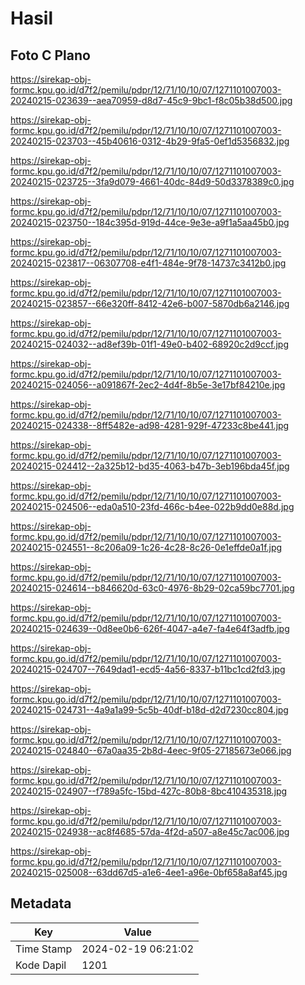 # Hasil

## Foto C Plano

https://sirekap-obj-formc.kpu.go.id/d7f2/pemilu/pdpr/12/71/10/10/07/1271101007003-20240215-023639--aea70959-d8d7-45c9-9bc1-f8c05b38d500.jpg

https://sirekap-obj-formc.kpu.go.id/d7f2/pemilu/pdpr/12/71/10/10/07/1271101007003-20240215-023703--45b40616-0312-4b29-9fa5-0ef1d5356832.jpg

https://sirekap-obj-formc.kpu.go.id/d7f2/pemilu/pdpr/12/71/10/10/07/1271101007003-20240215-023725--3fa9d079-4661-40dc-84d9-50d3378389c0.jpg

https://sirekap-obj-formc.kpu.go.id/d7f2/pemilu/pdpr/12/71/10/10/07/1271101007003-20240215-023750--184c395d-919d-44ce-9e3e-a9f1a5aa45b0.jpg

https://sirekap-obj-formc.kpu.go.id/d7f2/pemilu/pdpr/12/71/10/10/07/1271101007003-20240215-023817--06307708-e4f1-484e-9f78-14737c3412b0.jpg

https://sirekap-obj-formc.kpu.go.id/d7f2/pemilu/pdpr/12/71/10/10/07/1271101007003-20240215-023857--66e320ff-8412-42e6-b007-5870db6a2146.jpg

https://sirekap-obj-formc.kpu.go.id/d7f2/pemilu/pdpr/12/71/10/10/07/1271101007003-20240215-024032--ad8ef39b-01f1-49e0-b402-68920c2d9ccf.jpg

https://sirekap-obj-formc.kpu.go.id/d7f2/pemilu/pdpr/12/71/10/10/07/1271101007003-20240215-024056--a091867f-2ec2-4d4f-8b5e-3e17bf84210e.jpg

https://sirekap-obj-formc.kpu.go.id/d7f2/pemilu/pdpr/12/71/10/10/07/1271101007003-20240215-024338--8ff5482e-ad98-4281-929f-47233c8be441.jpg

https://sirekap-obj-formc.kpu.go.id/d7f2/pemilu/pdpr/12/71/10/10/07/1271101007003-20240215-024412--2a325b12-bd35-4063-b47b-3eb196bda45f.jpg

https://sirekap-obj-formc.kpu.go.id/d7f2/pemilu/pdpr/12/71/10/10/07/1271101007003-20240215-024506--eda0a510-23fd-466c-b4ee-022b9dd0e88d.jpg

https://sirekap-obj-formc.kpu.go.id/d7f2/pemilu/pdpr/12/71/10/10/07/1271101007003-20240215-024551--8c206a09-1c26-4c28-8c26-0e1effde0a1f.jpg

https://sirekap-obj-formc.kpu.go.id/d7f2/pemilu/pdpr/12/71/10/10/07/1271101007003-20240215-024614--b846620d-63c0-4976-8b29-02ca59bc7701.jpg

https://sirekap-obj-formc.kpu.go.id/d7f2/pemilu/pdpr/12/71/10/10/07/1271101007003-20240215-024639--0d8ee0b6-626f-4047-a4e7-fa4e64f3adfb.jpg

https://sirekap-obj-formc.kpu.go.id/d7f2/pemilu/pdpr/12/71/10/10/07/1271101007003-20240215-024707--7649dad1-ecd5-4a56-8337-b11bc1cd2fd3.jpg

https://sirekap-obj-formc.kpu.go.id/d7f2/pemilu/pdpr/12/71/10/10/07/1271101007003-20240215-024731--4a9a1a99-5c5b-40df-b18d-d2d7230cc804.jpg

https://sirekap-obj-formc.kpu.go.id/d7f2/pemilu/pdpr/12/71/10/10/07/1271101007003-20240215-024840--67a0aa35-2b8d-4eec-9f05-27185673e066.jpg

https://sirekap-obj-formc.kpu.go.id/d7f2/pemilu/pdpr/12/71/10/10/07/1271101007003-20240215-024907--f789a5fc-15bd-427c-80b8-8bc410435318.jpg

https://sirekap-obj-formc.kpu.go.id/d7f2/pemilu/pdpr/12/71/10/10/07/1271101007003-20240215-024938--ac8f4685-57da-4f2d-a507-a8e45c7ac006.jpg

https://sirekap-obj-formc.kpu.go.id/d7f2/pemilu/pdpr/12/71/10/10/07/1271101007003-20240215-025008--63dd67d5-a1e6-4ee1-a96e-0bf658a8af45.jpg


## Metadata

| Key        | Value               |
| ---------- | ------------------- |
| Time Stamp | 2024-02-19 06:21:02 |
| Kode Dapil | 1201                |



